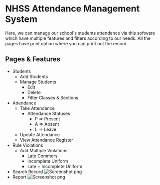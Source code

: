 # NHSS Attendance Management System

Here, we can manage our school's students attendance via this software which have multiple features and filters according to our needs. All the pages have print option where you can print out the record.

## Pages & Features
* Students
  * Add Students
  * Manage Students
    * Edit
    * Delete
    * Filter Classes & Sections
* Attendance
  * Take Attendance
    * Attendance Statuses
      * P => Present
      * A => Absent
      * L => Leave
  * Update Attendance
  * View Attendance Register
* Rule Violations
  * Add Multiple Violations
    * Late Commers
    * Incomplete Uniform
    * Late + Incomplete Uniform
* Search Record
![Screenshot png](public/build/search-record.png)
* Report
![Screenshot png](public/build/report.png)
  